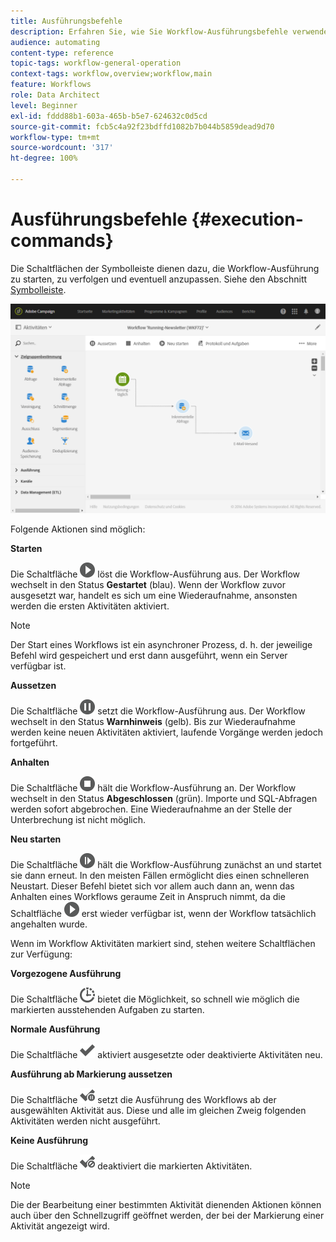 ```yaml
---
title: Ausführungsbefehle
description: Erfahren Sie, wie Sie Workflow-Ausführungsbefehle verwenden.
audience: automating
content-type: reference
topic-tags: workflow-general-operation
context-tags: workflow,overview;workflow,main
feature: Workflows
role: Data Architect
level: Beginner
exl-id: fddd88b1-603a-465b-b5e7-624632c0d5cd
source-git-commit: fcb5c4a92f23bdffd1082b7b044b5859dead9d70
workflow-type: tm+mt
source-wordcount: '317'
ht-degree: 100%

---
```


# Ausführungsbefehle     {#execution-commands}

Die Schaltflächen der Symbolleiste dienen dazu, die Workflow-Ausführung zu starten, zu verfolgen und eventuell anzupassen. Siehe den Abschnitt [Symbolleiste](../../automating/using/workflow-interface.md#action-bar).

![](assets/wkf_execution_2.png)

Folgende Aktionen sind möglich:

**Starten**

Die Schaltfläche ![](assets/play_darkgrey-24px.png) löst die Workflow-Ausführung aus. Der Workflow wechselt in den Status **Gestartet** (blau). Wenn der Workflow zuvor ausgesetzt war, handelt es sich um eine Wiederaufnahme, ansonsten werden die ersten Aktivitäten aktiviert.

>[!NOTE]
>
>Der Start eines Workflows ist ein asynchroner Prozess, d. h. der jeweilige Befehl wird gespeichert und erst dann ausgeführt, wenn ein Server verfügbar ist.

**Aussetzen**

Die Schaltfläche ![](assets/pause_darkgrey-24px.png) setzt die Workflow-Ausführung aus. Der Workflow wechselt in den Status **Warnhinweis** (gelb). Bis zur Wiederaufnahme werden keine neuen Aktivitäten aktiviert, laufende Vorgänge werden jedoch fortgeführt.

**Anhalten**

Die Schaltfläche ![](assets/stop_darkgrey-24px.png) hält die Workflow-Ausführung an. Der Workflow wechselt in den Status **Abgeschlossen** (grün). Importe und SQL-Abfragen werden sofort abgebrochen. Eine Wiederaufnahme an der Stelle der Unterbrechung ist nicht möglich.

**Neu starten**

Die Schaltfläche ![](assets/pauseplay_darkgrey-24px.png) hält die Workflow-Ausführung zunächst an und startet sie dann erneut. In den meisten Fällen ermöglicht dies einen schnelleren Neustart. Dieser Befehl bietet sich vor allem auch dann an, wenn das Anhalten eines Workflows geraume Zeit in Anspruch nimmt, da die Schaltfläche ![](assets/play_darkgrey-24px.png) erst wieder verfügbar ist, wenn der Workflow tatsächlich angehalten wurde.

Wenn im Workflow Aktivitäten markiert sind, stehen weitere Schaltflächen zur Verfügung:

**Vorgezogene Ausführung**

Die Schaltfläche ![](assets/pending_darkgrey-24px.png) bietet die Möglichkeit, so schnell wie möglich die markierten ausstehenden Aufgaben zu starten.

**Normale Ausführung**

Die Schaltfläche ![](assets/check_darkgrey-24px.png) aktiviert ausgesetzte oder deaktivierte Aktivitäten neu.

**Ausführung ab Markierung aussetzen**

Die Schaltfläche ![](assets/check_pause_darkgrey-24px.png) setzt die Ausführung des Workflows ab der ausgewählten Aktivität aus. Diese und alle im gleichen Zweig folgenden Aktivitäten werden nicht ausgeführt.

**Keine Ausführung**

Die Schaltfläche ![](assets/checkdisable.png) deaktiviert die markierten Aktivitäten.

>[!NOTE]
>
>Die der Bearbeitung einer bestimmten Aktivität dienenden Aktionen können auch über den Schnellzugriff geöffnet werden, der bei der Markierung einer Aktivität angezeigt wird.
